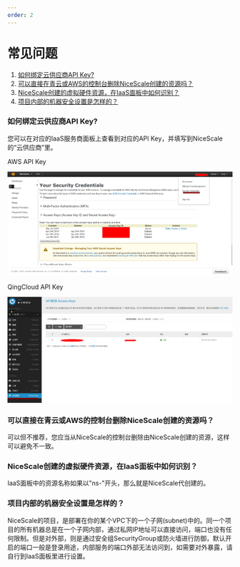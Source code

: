 ```yaml
---
order: 2
---
```


# 常见问题

1. [如何绑定云供应商API Key?](#id1)
2. [可以直接在青云或AWS的控制台删除NiceScale创建的资源吗？](#id2)
3. [NiceScale创建的虚拟硬件资源，在IaaS面板中如何识别？](#id3)
4. [项目内部的机器安全设置是怎样的？](#id4)

<a name="id1"></a>
### 如何绑定云供应商API Key? 

您可以在对应的IaaS服务商面板上查看到对应的API Key，并填写到NiceScale的“云供应商”里。


  AWS API Key
  
  ![AWS API Key](/assets/aws-apikey.png "AWS API Key")
  
  
  QingCloud API Key
  
  ![青云API Key](/assets/qing-apikey.png "QingCloud API Key")


<a name="id2"></a>
### 可以直接在青云或AWS的控制台删除NiceScale创建的资源吗？

可以但不推荐，您应当从NiceScale的控制台删除由NiceScale创建的资源，这样可以避免不一致。

<a name="id3"></a>
### NiceScale创建的虚拟硬件资源，在IaaS面板中如何识别？

IaaS面板中的资源名称如果以"ns-"开头，那么就是NiceScale代创建的。

<a name="id4"></a>
### 项目内部的机器安全设置是怎样的？

NiceScale的项目，是部署在你的某个VPC下的一个子网(subnet)中的。同一个项目的所有机器总是在一个子网内部，通过私网IP地址可以直接访问，端口也没有任何限制。但是对外部，则是通过安全组SecurityGroup或防火墙进行防御，默认开启的端口一般是登录用途，内部服务的端口外部无法访问到，如需要对外暴露，请自行到IaaS面板里进行设置。

